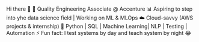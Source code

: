 Hi there 👋 💼 Quality Engineering Associate @ Accenture
📊 Aspiring to step into yhe data science field | Working on ML & MLOps
☁️ Cloud-savvy (AWS projects & internship)
🐍 Python | SQL | Machine Learning| NLP | Testing | Automation
⚡ Fun fact: I test systems by day and teach system by night 😂
